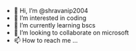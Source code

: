 - 👋 Hi, I’m @shravanip2004
- 👀 I’m interested in coding
- 🌱 I’m currently learning bscs
- 💞️ I’m looking to collaborate on microsoft
- 📫 How to reach me ...

<!---
shravanip2004/shravanip2004 is a ✨ special ✨ repository because its `README.md` (this file) appears on your GitHub profile.
You can click the Preview link to take a look at your changes.
--->

